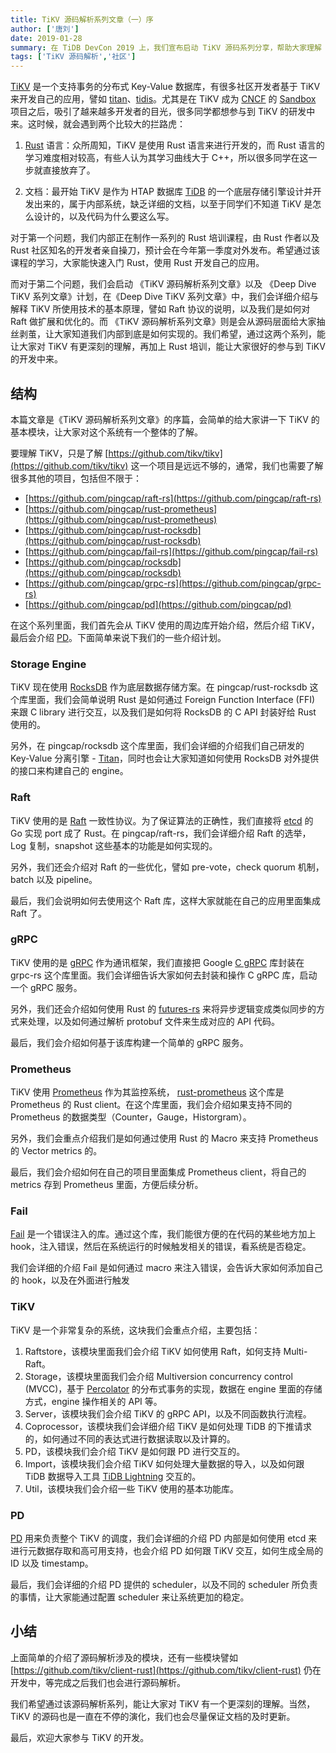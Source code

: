 ```yaml
---
title: TiKV 源码解析系列文章（一）序
author: ['唐刘']
date: 2019-01-28
summary: 在 TiDB DevCon 2019 上，我们宣布启动 TiKV 源码系列分享，帮助大家理解 TiKV 的技术细节。本文为本系列文章的第一篇。
tags: ['TiKV 源码解析','社区']
---
```


[TiKV](https://github.com/tikv/tikv) 是一个支持事务的分布式 Key-Value 数据库，有很多社区开发者基于 TiKV 来开发自己的应用，譬如 [titan](https://github.com/distributedio/titan)、[tidis](https://github.com/yongman/tidis)。尤其是在 TiKV 成为 [CNCF](https://www.cncf.io/) 的 [Sandbox](https://www.cncf.io/blog/2018/08/28/cncf-to-host-tikv-in-the-sandbox/) 项目之后，吸引了越来越多开发者的目光，很多同学都想参与到 TiKV 的研发中来。这时候，就会遇到两个比较大的拦路虎：

1. [Rust](https://www.rust-lang.org/) 语言：众所周知，TiKV 是使用 Rust 语言来进行开发的，而 Rust 语言的学习难度相对较高，有些人认为其学习曲线大于 C++，所以很多同学在这一步就直接放弃了。

2. 文档：最开始 TiKV 是作为 HTAP 数据库 [TiDB](https://github.com/pingcap/tidb) 的一个底层存储引擎设计并开发出来的，属于内部系统，缺乏详细的文档，以至于同学们不知道 TiKV 是怎么设计的，以及代码为什么要这么写。

对于第一个问题，我们内部正在制作一系列的 Rust 培训课程，由 Rust 作者以及 Rust 社区知名的开发者亲自操刀，预计会在今年第一季度对外发布。希望通过该课程的学习，大家能快速入门 Rust，使用 Rust 开发自己的应用。

而对于第二个问题，我们会启动 《TiKV 源码解析系列文章》以及 《Deep Dive TiKV 系列文章》计划，在《Deep Dive TiKV 系列文章》中，我们会详细介绍与解释 TiKV 所使用技术的基本原理，譬如 Raft 协议的说明，以及我们是如何对 Raft 做扩展和优化的。而 《TiKV 源码解析系列文章》则是会从源码层面给大家抽丝剥茧，让大家知道我们内部到底是如何实现的。我们希望，通过这两个系列，能让大家对 TiKV 有更深刻的理解，再加上 Rust 培训，能让大家很好的参与到 TiKV 的开发中来。

## 结构

本篇文章是《TiKV 源码解析系列文章》的序篇，会简单的给大家讲一下 TiKV 的基本模块，让大家对这个系统有一个整体的了解。

要理解 TiKV，只是了解 [https://github.com/tikv/tikv](https://github.com/tikv/tikv) 这一个项目是远远不够的，通常，我们也需要了解很多其他的项目，包括但不限于：

- [https://github.com/pingcap/raft-rs](https://github.com/pingcap/raft-rs)
- [https://github.com/pingcap/rust-prometheus](https://github.com/pingcap/rust-prometheus)
- [https://github.com/pingcap/rust-rocksdb](https://github.com/pingcap/rust-rocksdb)
- [https://github.com/pingcap/fail-rs](https://github.com/pingcap/fail-rs)
- [https://github.com/pingcap/rocksdb](https://github.com/pingcap/rocksdb)
- [https://github.com/pingcap/grpc-rs](https://github.com/pingcap/grpc-rs)
- [https://github.com/pingcap/pd](https://github.com/pingcap/pd)

在这个系列里面，我们首先会从 TiKV 使用的周边库开始介绍，然后介绍 TiKV，最后会介绍 [PD](https://github.com/pingcap/pd)。下面简单来说下我们的一些介绍计划。

### Storage Engine

TiKV 现在使用 [RocksDB](https://github.com/facebook/rocksdb) 作为底层数据存储方案。在 pingcap/rust-rocksdb 这个库里面，我们会简单说明 Rust 是如何通过 Foreign Function Interface (FFI) 来跟 C library 进行交互，以及我们是如何将 RocksDB 的 C API 封装好给 Rust 使用的。

另外，在 pingcap/rocksdb 这个库里面，我们会详细的介绍我们自己研发的 Key-Value 分离引擎 - [Titan](https://github.com/pingcap/rocksdb/tree/titan-5.15)，同时也会让大家知道如何使用 RocksDB 对外提供的接口来构建自己的 engine。

### Raft

TiKV 使用的是 [Raft](https://raft.github.io/) 一致性协议。为了保证算法的正确性，我们直接将 [etcd](https://github.com/etcd-io/etcd) 的 Go 实现 port 成了 Rust。在 pingcap/raft-rs，我们会详细介绍 Raft 的选举，Log 复制，snapshot 这些基本的功能是如何实现的。

另外，我们还会介绍对 Raft 的一些优化，譬如 pre-vote，check quorum 机制，batch 以及 pipeline。

最后，我们会说明如何去使用这个 Raft 库，这样大家就能在自己的应用里面集成 Raft 了。

### gRPC
 
TiKV 使用的是 [gRPC](https://grpc.io/) 作为通讯框架，我们直接把 Google [C gRPC](https://github.com/grpc/grpc) 库封装在 grpc-rs 这个库里面。我们会详细告诉大家如何去封装和操作 C gRPC 库，启动一个 gRPC 服务。

另外，我们还会介绍如何使用 Rust 的 [futures-rs](https://github.com/rust-lang-nursery/futures-rs) 来将异步逻辑变成类似同步的方式来处理，以及如何通过解析 protobuf 文件来生成对应的 API 代码。

最后，我们会介绍如何基于该库构建一个简单的 gRPC 服务。

### Prometheus

TiKV 使用 [Prometheus](https://prometheus.io/) 作为其监控系统， [rust-prometheus](https://github.com/pingcap/rust-prometheus) 这个库是 Prometheus 的 Rust client。在这个库里面，我们会介绍如果支持不同的 Prometheus 的数据类型（Counter，Gauge，Historgram）。

另外，我们会重点介绍我们是如何通过使用 Rust 的 Macro 来支持 Prometheus 的 Vector metrics 的。

最后，我们会介绍如何在自己的项目里面集成 Prometheus client，将自己的 metrics 存到 Prometheus 里面，方便后续分析。

### Fail

[Fail](https://github.com/pingcap/fail-rs) 是一个错误注入的库。通过这个库，我们能很方便的在代码的某些地方加上 hook，注入错误，然后在系统运行的时候触发相关的错误，看系统是否稳定。

我们会详细的介绍 Fail 是如何通过 macro 来注入错误，会告诉大家如何添加自己的 hook，以及在外面进行触发


### TiKV

TiKV 是一个非常复杂的系统，这块我们会重点介绍，主要包括：

1. Raftstore，该模块里面我们会介绍 TiKV 如何使用 Raft，如何支持 Multi-Raft。
2. Storage，该模块里面我们会介绍 Multiversion concurrency control (MVCC)，基于 [Percolator](https://storage.googleapis.com/pub-tools-public-publication-data/pdf/36726.pdf) 的分布式事务的实现，数据在 engine 里面的存储方式，engine 操作相关的 API 等。
3. Server，该模块我们会介绍 TiKV 的 gRPC API，以及不同函数执行流程。
4. Coprocessor，该模块我们会详细介绍 TiKV 是如何处理 TiDB 的下推请求的，如何通过不同的表达式进行数据读取以及计算的。
5. PD，该模块我们会介绍 TiKV 是如何跟 PD 进行交互的。
6. Import，该模块我们会介绍 TiKV 如何处理大量数据的导入，以及如何跟 TiDB 数据导入工具 [TiDB Lightning](https://www.pingcap.com/docs/tools/lightning/overview-architecture/) 交互的。
7. Util，该模块我们会介绍一些 TiKV 使用的基本功能库。

### PD

[PD](https://github.com/pingcap/pd) 用来负责整个 TiKV 的调度，我们会详细的介绍 PD 内部是如何使用 etcd 来进行元数据存取和高可用支持，也会介绍 PD 如何跟 TiKV 交互，如何生成全局的 ID 以及 timestamp。

最后，我们会详细的介绍 PD 提供的 scheduler，以及不同的 scheduler 所负责的事情，让大家能通过配置 scheduler 来让系统更加的稳定。

## 小结

上面简单的介绍了源码解析涉及的模块，还有一些模块譬如 [https://github.com/tikv/client-rust](https://github.com/tikv/client-rust) 仍在开发中，等完成之后我们也会进行源码解析。

我们希望通过该源码解析系列，能让大家对 TiKV 有一个更深刻的理解。当然，TiKV 的源码也是一直在不停的演化，我们也会尽量保证文档的及时更新。

最后，欢迎大家参与 TiKV 的开发。





 


